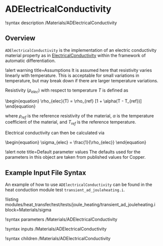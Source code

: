 # ADElectricalConductivity

!syntax description /Materials/ADElectricalConductivity

## Overview

`ADElectricalConductivity` is the implementation of an electric conductivity
material property as in [ElectricalConductivity](ElectricalConductivity.md) within
the framework of automatic differentiation.

!alert warning title=Assumptions
It is assumed here that resistivity varies linearly with temperature. This is
acceptable for small variations in temperature, but may break down if there are
larger temperature variations.

Resistivity ($\rho_{elec}$) with respect to temperature $T$ is defined as

\begin{equation}
  \rho_{elec}(T) = \rho_{ref} [1 + \alpha(T - T_{ref})]
\end{equation}

where $\rho_{ref}$ is the reference resistivity of the material, $\alpha$ is the
temperature coefficient of the material, and $T_{ref}$ is the reference
temperature.

Electrical conductivity can then be calculated via

\begin{equation}
  \sigma_{elec} = \frac{1}{\rho_{elec}}
\end{equation}

!alert note title=Default parameter values
The defaults used for the parameters in this object are taken from published
values for Copper.

## Example Input File Syntax

An example of how to use `ADElectricalConductivity` can be found in the
heat conduction module test `transient_ad_jouleheating.i`.

!listing modules/heat_transfer/test/tests/joule_heating/transient_ad_jouleheating.i block=Materials/sigma

!syntax parameters /Materials/ADElectricalConductivity

!syntax inputs /Materials/ADElectricalConductivity

!syntax children /Materials/ADElectricalConductivity
